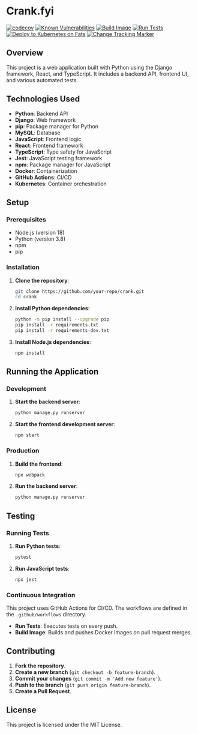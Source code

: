 <!-- Copyright (c) 2024 Isaac Adams -->
<!-- Licensed under the MIT License. See LICENSE file in the project root for full license information. -->
# Crank.fyi

[![codecov](https://codecov.io/gh/norcalipa/crank/graph/badge.svg?token=5CR414ORFK)](https://codecov.io/gh/norcalipa/crank)
[![Known Vulnerabilities](https://snyk.io/test/github/norcalipa/crank/badge.svg)](https://snyk.io/test/github/norcalipa/crank)
[![Build Image](https://github.com/norcalipa/crank/actions/workflows/build-image.yml/badge.svg)](https://github.com/norcalipa/crank/actions/workflows/build-image.yml)
[![Run Tests](https://github.com/norcalipa/crank/actions/workflows/run-tests.yml/badge.svg)](https://github.com/norcalipa/crank/actions/workflows/run-tests.yml)
[![Deploy to Kubernetes on Fats](https://github.com/norcalipa/crank/actions/workflows/deploy-home.yml/badge.svg)](https://github.com/norcalipa/crank/actions/workflows/deploy-home.yml)
[![Change Tracking Marker](https://github.com/norcalipa/crank/actions/workflows/new-relic-change-tracking.yml/badge.svg)](https://github.com/norcalipa/crank/actions/workflows/new-relic-change-tracking.yml)


## Overview

This project is a web application built with Python using the Django framework, React, and TypeScript. It includes a backend API, frontend UI, and various automated tests.

## Technologies Used

- **Python**: Backend API
- **Django**: Web framework
- **pip**: Package manager for Python
- **MySQL**: Database
- **JavaScript**: Frontend logic
- **React**: Frontend framework
- **TypeScript**: Type safety for JavaScript
- **Jest**: JavaScript testing framework
- **npm**: Package manager for JavaScript
- **Docker**: Containerization
- **GitHub Actions**: CI/CD
- **Kubernetes**: Container orchestration

## Setup

### Prerequisites

- Node.js (version 18)
- Python (version 3.8)
- npm
- pip

### Installation

1. **Clone the repository**:
    ```sh
    git clone https://github.com/your-repo/crank.git
    cd crank
    ```

2. **Install Python dependencies**:
    ```sh
    python -m pip install --upgrade pip
    pip install -r requirements.txt
    pip install -r requirements-dev.txt
    ```

3. **Install Node.js dependencies**:
    ```sh
    npm install
    ```

## Running the Application

### Development

1. **Start the backend server**:
    ```sh
    python manage.py runserver
    ```

2. **Start the frontend development server**:
    ```sh
    npm start
    ```

### Production

1. **Build the frontend**:
    ```sh
    npx webpack
    ```

2. **Run the backend server**:
    ```sh
    python manage.py runserver
    ```

## Testing

### Running Tests

1. **Run Python tests**:
    ```sh
    pytest
    ```

2. **Run JavaScript tests**:
    ```sh
    npx jest
    ```

### Continuous Integration

This project uses GitHub Actions for CI/CD. The workflows are defined in the `.github/workflows` directory.

- **Run Tests**: Executes tests on every push.
- **Build Image**: Builds and pushes Docker images on pull request merges.

## Contributing

1. **Fork the repository**.
2. **Create a new branch** (`git checkout -b feature-branch`).
3. **Commit your changes** (`git commit -m 'Add new feature'`).
4. **Push to the branch** (`git push origin feature-branch`).
5. **Create a Pull Request**.

## License

This project is licensed under the MIT License.